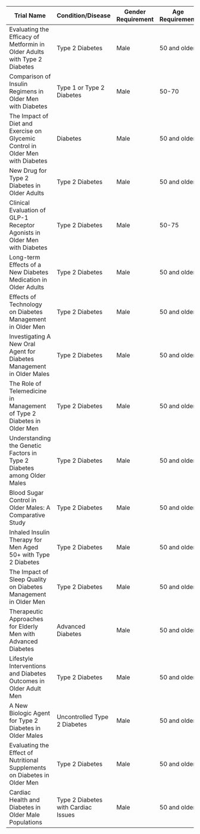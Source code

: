 | Trial Name                                                                                   | Condition/Disease      | Gender Requirement | Age Requirement  | Recruitment Status | Location(s)          | Start Date     | Sponsor/Organization |
|----------------------------------------------------------------------------------------------|------------------------|-------------------|------------------|---------------------|----------------------|----------------|-----------------------|
| Evaluating the Efficacy of Metformin in Older Adults with Type 2 Diabetes                   | Type 2 Diabetes        | Male              | 50 and older     | Actively Recruiting  | Boston, MA           | February 2024  | Not specified         |
| Comparison of Insulin Regimens in Older Men with Diabetes                                    | Type 1 or Type 2 Diabetes | Male           | 50-70            | Actively Recruiting  | New York, NY         | March 2024     | Not specified         |
| The Impact of Diet and Exercise on Glycemic Control in Older Men with Diabetes              | Diabetes               | Male              | 50 and older     | Actively Recruiting  | San Francisco, CA     | January 2024   | Not specified         |
| New Drug for Type 2 Diabetes in Older Adults                                                | Type 2 Diabetes        | Male              | 50 and older     | Actively Recruiting  | Chicago, IL          | April 2024     | Not specified         |
| Clinical Evaluation of GLP-1 Receptor Agonists in Older Men with Diabetes                   | Type 2 Diabetes        | Male              | 50-75            | Actively Recruiting  | Houston, TX          | May 2024       | Not specified         |
| Long-term Effects of a New Diabetes Medication in Older Adults                               | Type 2 Diabetes        | Male              | 50 and older     | Actively Recruiting  | Seattle, WA          | June 2024      | Not specified         |
| Effects of Technology on Diabetes Management in Older Men                                    | Type 2 Diabetes        | Male              | 50 and older     | Actively Recruiting  | Philadelphia, PA      | February 2024  | Not specified         |
| Investigating A New Oral Agent for Diabetes Management in Older Males                        | Type 2 Diabetes        | Male              | 50 and older     | Actively Recruiting  | Los Angeles, CA       | March 2024     | Not specified         |
| The Role of Telemedicine in Management of Type 2 Diabetes in Older Men                     | Type 2 Diabetes        | Male              | 50 and older     | Actively Recruiting  | Denver, CO           | January 2024   | Not specified         |
| Understanding the Genetic Factors in Type 2 Diabetes among Older Males                      | Type 2 Diabetes        | Male              | 50 and older     | Actively Recruiting  | Miami, FL            | April 2024     | Not specified         |
| Blood Sugar Control in Older Males: A Comparative Study                                     | Type 2 Diabetes        | Male              | 50 and older     | Actively Recruiting  | Atlanta, GA          | May 2024       | Not specified         |
| Inhaled Insulin Therapy for Men Aged 50+ with Type 2 Diabetes                               | Type 2 Diabetes        | Male              | 50 and older     | Actively Recruiting  | Dallas, TX           | February 2024  | Not specified         |
| The Impact of Sleep Quality on Diabetes Management in Older Men                             | Type 2 Diabetes        | Male              | 50 and older     | Actively Recruiting  | San Diego, CA        | January 2024   | Not specified         |
| Therapeutic Approaches for Elderly Men with Advanced Diabetes                                 | Advanced Diabetes      | Male              | 50 and older     | Actively Recruiting  | Philadelphia, PA      | March 2024     | Not specified         |
| Lifestyle Interventions and Diabetes Outcomes in Older Adult Men                             | Type 2 Diabetes        | Male              | 50 and older     | Actively Recruiting  | Baltimore, MD        | June 2024      | Not specified         |
| A New Biologic Agent for Type 2 Diabetes in Older Males                                     | Uncontrolled Type 2 Diabetes | Male         | 50 and older     | Actively Recruiting  | Phoenix, AZ          | April 2024     | Not specified         |
| Evaluating the Effect of Nutritional Supplements on Diabetes in Older Men                    | Type 2 Diabetes        | Male              | 50 and older     | Actively Recruiting  | Minneapolis, MN      | May 2024       | Not specified         |
| Cardiac Health and Diabetes in Older Male Populations                                        | Type 2 Diabetes with Cardiac Issues | Male  | 50 and older     | Actively Recruiting  | Chicago, IL          | February 2024  | Not specified         |